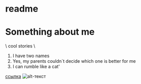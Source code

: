 # readme
# Something about me
\ cool stories \
1. I have two names
2. Yes, my parents couldn`t decide which one is better for me
3. I can rumble like a cat'

[ссылка](https://vk.com/ksks_koshka "vk")
![alt-текст](https://pp.userapi.com/c836734/v836734766/556b6/UEt7mMUG5TI.jpg "me")
